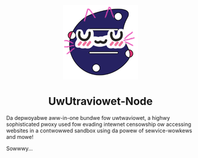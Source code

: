<p align="center"><img src="https://github.com/coldjg/Ultraviolet-Static/raw/main/public/uwuv.png" height="200"></p>

<h1 align="center">UwUtraviowet-Node</h1>

Da depwoyabwe aww-in-one bundwe fow uwtwaviowet, a highwy sophisticated pwoxy used fow evading intewnet censowship ow accessing websites in a contwowwed sandbox using da powew of sewvice-wowkews and mowe!

Sowwwy...
